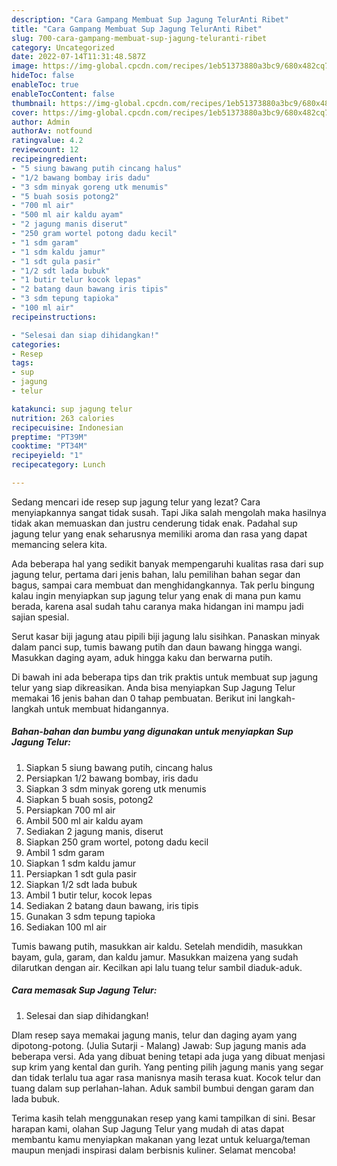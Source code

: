 ```yaml
---
description: "Cara Gampang Membuat Sup Jagung TelurAnti Ribet"
title: "Cara Gampang Membuat Sup Jagung TelurAnti Ribet"
slug: 700-cara-gampang-membuat-sup-jagung-teluranti-ribet
category: Uncategorized
date: 2022-07-14T11:31:48.587Z
image: https://img-global.cpcdn.com/recipes/1eb51373880a3bc9/680x482cq70/sup-jagung-telur-foto-resep-utama.jpg
hideToc: false
enableToc: true
enableTocContent: false
thumbnail: https://img-global.cpcdn.com/recipes/1eb51373880a3bc9/680x482cq70/sup-jagung-telur-foto-resep-utama.jpg
cover: https://img-global.cpcdn.com/recipes/1eb51373880a3bc9/680x482cq70/sup-jagung-telur-foto-resep-utama.jpg
author: Admin
authorAv: notfound
ratingvalue: 4.2
reviewcount: 12
recipeingredient:
- "5 siung bawang putih cincang halus"
- "1/2 bawang bombay iris dadu"
- "3 sdm minyak goreng utk menumis"
- "5 buah sosis potong2"
- "700 ml air"
- "500 ml air kaldu ayam"
- "2 jagung manis diserut"
- "250 gram wortel potong dadu kecil"
- "1 sdm garam"
- "1 sdm kaldu jamur"
- "1 sdt gula pasir"
- "1/2 sdt lada bubuk"
- "1 butir telur kocok lepas"
- "2 batang daun bawang iris tipis"
- "3 sdm tepung tapioka"
- "100 ml air"
recipeinstructions:

- "Selesai dan siap dihidangkan!"
categories:
- Resep
tags:
- sup
- jagung
- telur

katakunci: sup jagung telur 
nutrition: 263 calories
recipecuisine: Indonesian
preptime: "PT39M"
cooktime: "PT34M"
recipeyield: "1"
recipecategory: Lunch

---
```



Sedang mencari ide resep sup jagung telur yang lezat? Cara menyiapkannya sangat tidak susah. Tapi Jika salah mengolah maka hasilnya tidak akan memuaskan dan justru cenderung tidak enak. Padahal sup jagung telur yang enak seharusnya memiliki aroma dan rasa yang dapat memancing selera kita.


Ada beberapa hal yang sedikit banyak mempengaruhi kualitas rasa dari sup jagung telur, pertama dari jenis bahan, lalu pemilihan bahan segar dan bagus, sampai cara membuat dan menghidangkannya. Tak perlu bingung kalau ingin menyiapkan sup jagung telur yang enak di mana pun kamu berada, karena asal sudah tahu caranya maka hidangan ini mampu jadi sajian spesial.

Serut kasar biji jagung atau pipili biji jagung lalu sisihkan. Panaskan minyak dalam panci sup, tumis bawang putih dan daun bawang hingga wangi. Masukkan daging ayam, aduk hingga kaku dan berwarna putih.


Di bawah ini ada beberapa tips dan trik praktis untuk membuat sup jagung telur yang siap dikreasikan. Anda bisa menyiapkan Sup Jagung Telur memakai 16 jenis bahan dan 0 tahap pembuatan. Berikut ini langkah-langkah untuk membuat hidangannya.

<!--inarticleads1-->

##### Bahan-bahan dan bumbu yang digunakan untuk menyiapkan Sup Jagung Telur:

1. Siapkan 5 siung bawang putih, cincang halus
1. Persiapkan 1/2 bawang bombay, iris dadu
1. Siapkan 3 sdm minyak goreng utk menumis
1. Siapkan 5 buah sosis, potong2
1. Persiapkan 700 ml air
1. Ambil 500 ml air kaldu ayam
1. Sediakan 2 jagung manis, diserut
1. Siapkan 250 gram wortel, potong dadu kecil
1. Ambil 1 sdm garam
1. Siapkan 1 sdm kaldu jamur
1. Persiapkan 1 sdt gula pasir
1. Siapkan 1/2 sdt lada bubuk
1. Ambil 1 butir telur, kocok lepas
1. Sediakan 2 batang daun bawang, iris tipis
1. Gunakan 3 sdm tepung tapioka
1. Sediakan 100 ml air


Tumis bawang putih, masukkan air kaldu. Setelah mendidih, masukkan bayam, gula, garam, dan kaldu jamur. Masukkan maizena yang sudah dilarutkan dengan air. Kecilkan api lalu tuang telur sambil diaduk-aduk. 

<!--inarticleads2-->

##### Cara memasak Sup Jagung Telur:


1. Selesai dan siap dihidangkan!

Dlam resep saya memakai jagung manis, telur dan daging ayam yang dipotong-potong. (Julia Sutarji - Malang) Jawab: Sup jagung manis ada beberapa versi. Ada yang dibuat bening tetapi ada juga yang dibuat menjasi sup krim yang kental dan gurih. Yang penting pilih jagung manis yang segar dan tidak terlalu tua agar rasa manisnya masih terasa kuat. Kocok telur dan tuang dalam sup perlahan-lahan. Aduk sambil bumbui dengan garam dan lada bubuk. 

Terima kasih telah menggunakan resep yang kami tampilkan di sini. Besar harapan kami, olahan Sup Jagung Telur yang mudah di atas dapat membantu kamu menyiapkan makanan yang lezat untuk keluarga/teman maupun menjadi inspirasi dalam berbisnis kuliner. Selamat mencoba!
